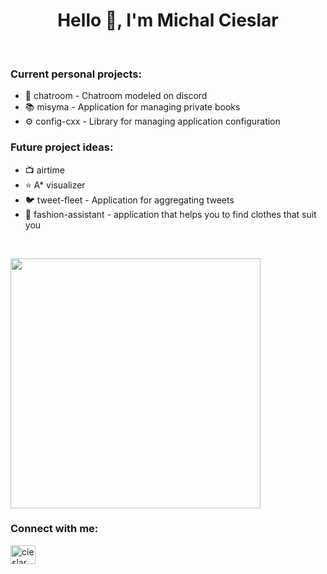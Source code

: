<h1 align="center">Hello 👋, I'm Michal Cieslar</h1>

<br/>

<h3>Current personal projects:</h3>
<ul>
  <li>📨 chatroom - Chatroom modeled on discord</li>
  <li>📚 misyma - Application for managing private books</li>
  <li>⚙ config-cxx - Library for managing application configuration</li>
</ul>


<h3>Future project ideas:</h3>
<ul>
  <li>📺 airtime</li>
  <li>⭐ A* visualizer</li>
  <li>🐦 tweet-fleet - Application for aggregating tweets</li>
  <li>👕 fashion-assistant - application that helps you to find clothes that suit you</li>
</ul>

<br/>

<p align = "left">
  <img src = "https://github-readme-streak-stats.herokuapp.com?user=cieslarmichal&theme=dark&hide_border=true" width = 400>
</p>


<h3>Connect with me:</h3>
<a href="https://www.linkedin.com/in/cieslarmichal" target="blank">
  <img align="center" src="https://raw.githubusercontent.com/rahuldkjain/github-profile-readme-generator/master/src/images/icons/Social/linked-in-alt.svg" alt="cieslarmichal" height="30" width="40" />
</a>
